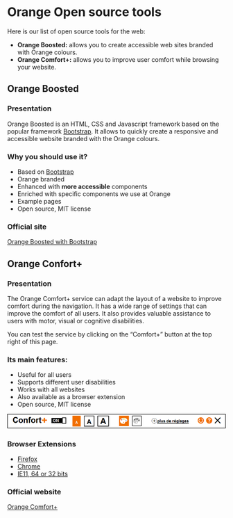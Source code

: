 # Orange Open source tools  
  
<script>$(document).ready(function () {
    setBreadcrumb([{"label":"Orange Open source tools"}]);
});</script>
  
  Here is our list of open source tools for the web: 
- **Orange Boosted:** allows you to create accessible web sites branded with Orange colours.
- **Orange Comfort+:** allows you to improve user comfort while browsing your website.

## Orange Boosted

### Presentation
Orange Boosted is an <abbr>HTML</abbr>, <abbr>CSS</abbr> and Javascript framework based on the popular framework [Bootstrap](http://getbootstrap.com/).
It allows to quickly create a responsive and accessible website branded with the Orange colours.

### Why you should use it?
 - Based on [Bootstrap](http://getbootstrap.com/)
 - Orange branded
 - Enhanced with **more accessible** components
 - Enriched with specific components we use at Orange
 - Example pages
 - Open source, <abbr>MIT</abbr> license

### Official site

[Orange Boosted with Bootstrap](http://boosted.orange.com/)

## Orange Confort+

### Presentation
The Orange Comfort+ service can adapt the layout of a website to improve comfort during the navigation. It has a wide range of settings that can improve the comfort of all users. It also provides valuable assistance to users with motor, visual or cognitive disabilities.

You can test the service by clicking on the “Comfort+” button at the top right of this page.

### Its main features:
- Useful for all users
- Supports different user disabilities
- Works with all websites
- Also available as a browser extension
- Open source, MIT license

![screenshot of the Comfort+ service](./images/confort-plus.png)

### Browser Extensions
- [Firefox](https://addons.mozilla.org/fr/firefox/addon/orange-confort)
- [Chrome](https://chrome.google.com/webstore/detail/orange-confort%2B/ddnpdohiipephjpdpohikkamhdikbldp)
- [IE11, 64 or 32 bits](http://confort-plus.orange.com/)

### Official website
[Orange Comfort+](http://confort-plus.orange.com/)
 
   
<!--  This file is part of a11y-guidelines | Our vision of mobile & web accessibility guidelines and best practices, with valid/invalid examples.
 Copyright (C) 2016  Orange SA
 See the Creative Commons Legal Code Attribution-ShareAlike 3.0 Unported License for more details (LICENSE file). -->